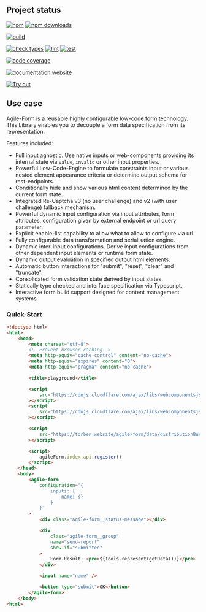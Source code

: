 <!-- !/usr/bin/env markdown
-*- coding: utf-8 -*-
region header
Copyright Torben Sickert (info["~at~"]torben.website) 16.12.2012

License
-------

This library written by Torben Sickert stand under a creative commons naming
3.0 unported license. See https://creativecommons.org/licenses/by/3.0/deed.de
endregion -->

Project status
--------------

[![npm](https://img.shields.io/npm/v/agile-form?color=%23d55e5d&label=npm%20package%20version&logoColor=%23d55e5d&style=for-the-badge)](https://www.npmjs.com/package/agile-form)
[![npm downloads](https://img.shields.io/npm/dy/agile-form.svg?style=for-the-badge)](https://www.npmjs.com/package/agile-form)

[![build](https://img.shields.io/github/actions/workflow/status/thaibault/agile-form/build.yaml?style=for-the-badge)](https://github.com/thaibault/agile-form/actions/workflows/build.yaml)

[![check types](https://img.shields.io/github/actions/workflow/status/thaibault/agile-form/check-types.yaml?label=check%20types&style=for-the-badge)](https://github.com/thaibault/agile-form/actions/workflows/check-types.yaml)
[![lint](https://img.shields.io/github/actions/workflow/status/thaibault/agile-form/lint.yaml?label=lint&style=for-the-badge)](https://github.com/thaibault/agile-form/actions/workflows/lint.yaml)
[![test](https://img.shields.io/github/actions/workflow/status/thaibault/agile-form/test-coverage-report.yaml?label=test&style=for-the-badge)](https://github.com/thaibault/agile-form/actions/workflows/test-coverage-report.yaml)

[![code coverage](https://img.shields.io/coverallsCoverage/github/thaibault/agile-form?label=code%20coverage&style=for-the-badge)](https://coveralls.io/github/thaibault/agile-form)

[![documentation website](https://img.shields.io/website-up-down-green-red/https/torben.website/agile-form.svg?label=documentation-website&style=for-the-badge)](https://torben.website/agile-form)

[![Try out](https://img.shields.io/badge/Try%20it%20on%20runkit-%2345cc11?style=for-the-badge)](https://npm.runkit.com/agile-form)

Use case
--------

Agile-Form is a reusable highly configurable low-code form technology. This
Library enables you to decouple a form data specification from its
representation.

Features included:

- Full input agnostic. Use native inputs or web-components providing its
  internal state via `value`, `invalid` or other input properties.
- Powerful Low-Code-Engine to formulate constraints input or various nested
  element appearance criteria or determine output schema for rest-endpoints.
- Conditionally hide and show various html content determined by the current
  form state.
- Integrated Re-Captcha v3 (no user challenge) and v2 (with user challenge)
  fallback mechanism.
- Powerful dynamic input configuration via input attributes, form attributes,
  configuration given by external endpoint or url query parameter.
- Explicit enable-list capability to allow what to allow to configure via url.
- Fully configurable data transformation and serialisation engine.
- Dynamic inter-input configurations. Derive input configurations from other
  dependent input elements or runtime form state.
- Dynamic output evaluation in specified output html elements.
- Automatic button interactions for "submit", "reset", "clear" and "truncate".
- Consolidated form validation state derived by input states.
- Statically type checked and interface specification via Typescript.
- Interactive form build support designed for content management systems.

### Quick-Start

```HTML
<!doctype html>
<html>
    <head>
        <meta charset="utf-8">
        <!--Prevent browser caching-->
        <meta http-equiv="cache-control" content="no-cache">
        <meta http-equiv="expires" content="0">
        <meta http-equiv="pragma" content="no-cache">

        <title>playground</title>

        <script
            src="https://cdnjs.cloudflare.com/ajax/libs/webcomponentsjs/2.7.0/webcomponents-bundle.js"
        ></script>
        <script
            src="https://cdnjs.cloudflare.com/ajax/libs/webcomponentsjs/2.7.0/custom-elements-es5-adapter.js"
        ></script>

        <script
            src="https://torben.website/agile-form/data/distributionBundle/index.bundle.js"
        ></script>

        <script>
            agileForm.index.api.register()
        </script>
    </head>
    <body>
        <agile-form
            configuration="{
                inputs: {
                    name: {}
                }
            }"
        >
            <div class="agile-form__status-message"></div>

            <div
                class="agile-form__group"
                name="send-report"
                show-if="submitted"
            >
                Form-Result: <pre>${Tools.represent(getData())}</pre>
            </div>

            <input name="name" />

            <button type="submit">OK</button>
        </agile-form>
    </body>
<html>
```
